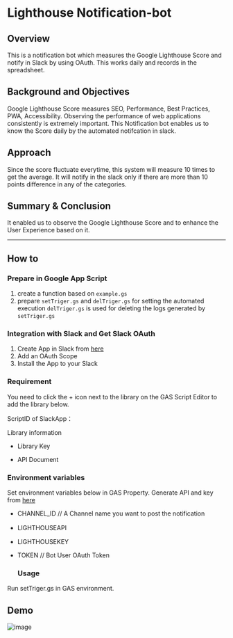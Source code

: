 # Lighthouse Notification-bot

## Overview
This is a notification bot which measures the Google Lighthouse Score and notify in Slack by using OAuth. This works daily and records in the spreadsheet.


## Background and Objectives
Google Lighthouse Score measures SEO, Performance, Best Practices, PWA, Accessibility. Observing the performance of web applications consistently is extremely important.
This Notification bot enables us to know the Score daily by the automated notifcation in slack.


## Approach
Since the score fluctuate everytime, this system will measure 10 times to get the average. It will notify in the slack only if there are more than 10 points difference in any of the categories.


## Summary & Conclusion
It enabled us to observe the Google Lighthouse Score and to enhance the User Experience based on it.

- - -
## How to

### Prepare in Google App Script
1. create a function based on `example.gs`
2. prepare `setTriger.gs` and `delTriger.gs` for setting the automated execution
`delTriger.gs` is used for deleting the logs generated by `setTriger.gs`

### Integration with Slack and Get Slack OAuth
1. Create App in Slack from [here](https://api.slack.com/apps)
2. Add an OAuth Scope
3. Install the App to your Slack


### Requirement
You need to click the + icon next to the library on the GAS Script Editor to add the library below.

ScriptID of SlackApp：

Library information
- Library Key

- API Document


### Environment variables

Set environment variables below in GAS Property.
Generate API and key from [here](https://developers.google.com/speed/docs/insights/v5/get-started?hl=ja)

- CHANNEL_ID // A Channel name you want to post the notification
- LIGHTHOUSEAPI　
- LIGHTHOUSEKEY
- TOKEN // Bot User OAuth Token

  ### Usage
Run setTriger.gs in GAS environment.


## Demo
![image](https://github.com/tinaba96/notification-bot/assets/57109730/11110d9a-1361-4430-87c9-c4e263ad9a9c)


